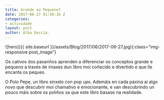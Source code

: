 ```yaml
---
title: Grande ou Pequeno?
date: 2017-06-27 01:50:16 Z
categories:
- actividade
layout: post
author: Alba García.
---
```


![hero]({{ site.baseurl }}/assets/Blog/2017/06/2017-06-27.jpg){:class="img-responsive post_image"}
<br>

Os cativos dos paxariños aprenden a diferenciar os conceptos grande e pequeno a través de imaxes dun libro moi coñecido e divertido e que lle encanta os peques.

O Polo Pepe, un libro sinxelo con pop ups. Ademáis en cada páxina ai algo novo que descubrir moi chamativo e emocionante, e van descubrindo un pouco máis sobre os poliños xa que este libro basase na realidade.
